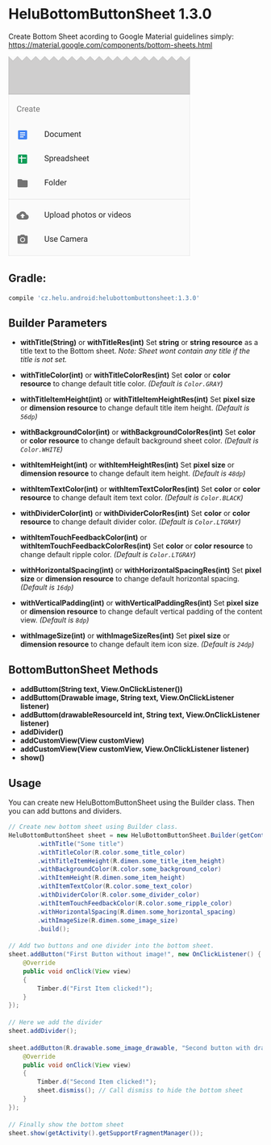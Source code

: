 # HeluBottomButtonSheet 1.3.0
Create Bottom Sheet acording to Google Material guidelines simply: https://material.google.com/components/bottom-sheets.html

![Alt text](./extras/HeluBottomButtonSheet.png?raw=true "HeluBottomButtonSheet")


## Gradle:
```groovy
compile 'cz.helu.android:helubottombuttonsheet:1.3.0'
```


## Builder Parameters
* **withTitle(String)** or **withTitleRes(int)**
  Set **string** or **string resource** as a title text to the Bottom sheet. 
  *Note: Sheet wont contain any title if the title is not set.*
  
* **withTitleColor(int)** or **withTitleColorRes(int)**
  Set **color** or **color resource** to change default title color. 
  *(Default is ```Color.GRAY```)*

* **withTitleItemHeight(int)** or **withTitleItemHeightRes(int)**
  Set **pixel size** or **dimension resource** to change default title item height. 
  *(Default is ```56dp```)*

* **withBackgroundColor(int)** or **withBackgroundColorRes(int)**
  Set **color** or **color resource** to change default background sheet color. 
  *(Default is ```Color.WHITE```)*
  
* **withItemHeight(int)** or **withItemHeightRes(int)**
  Set **pixel size** or **dimension resource** to change default item height. 
  *(Default is ```48dp```)*
  
* **withItemTextColor(int)** or **withItemTextColorRes(int)**
  Set **color** or **color resource** to change default item text color. 
  *(Default is ```Color.BLACK```)*

* **withDividerColor(int)** or **withDividerColorRes(int)**
  Set **color** or **color resource** to change default divider color. 
  *(Default is ```Color.LTGRAY```)*

* **withItemTouchFeedbackColor(int)** or **withItemTouchFeedbackColorRes(int)**
  Set **color** or **color resource** to change default ripple color. 
  *(Default is ```Color.LTGRAY```)*
  
* **withHorizontalSpacing(int)** or **withHorizontalSpacingRes(int)**
  Set **pixel size** or **dimension resource** to change default horizontal spacing. 
  *(Default is ```16dp```)*
  
* **withVerticalPadding(int)** or **withVerticalPaddingRes(int)**
  Set **pixel size** or **dimension resource** to change default vertical padding of the content view. 
  *(Default is ```8dp```)*
  
* **withImageSize(int)** or **withImageSizeRes(int)**
  Set **pixel size** or **dimension resource** to change default item icon size. 
  *(Default is ```24dp```)*
  
  
## BottomButtonSheet Methods
* **addButtom(String text, View.OnClickListener())**
* **addButtom(Drawable image, String text, View.OnClickListener listener)**
* **addButtom(drawableResourceId int, String text, View.OnClickListener listener)**
* **addDivider()**
* **addCustomView(View customView)**
* **addCustomView(View customView, View.OnClickListener listener)**
* **show()**


## Usage
You can create new HeluBottomButtonSheet using the Builder class. Then you can add buttons and dividers.

```java
// Create new bottom sheet using Builder class.
HeluBottomButtonSheet sheet = new HeluBottomButtonSheet.Builder(getContext())
		.withTitle("Some title")
		.withTitleColor(R.color.some_title_color)
		.withTitleItemHeight(R.dimen.some_title_item_height)
		.withBackgroundColor(R.color.some_background_color)
		.withItemHeight(R.dimen.some_item_height)
		.withItemTextColor(R.color.some_text_color)
		.withDividerColor(R.color.some_divider_color)
		.withItemTouchFeedbackColor(R.color.some_ripple_color)
		.withHorizontalSpacing(R.dimen.some_horizontal_spacing)
		.withImageSize(R.dimen.some_image_size)
		.build();

// Add two buttons and one divider into the bottom sheet.
sheet.addButton("First Button without image!", new OnClickListener() {
	@Override
	public void onClick(View view)
	{
		Timber.d("First Item clicked!");
	}
});

// Here we add the divider
sheet.addDivider();

sheet.addButton(R.drawable.some_image_drawable, "Second button with drawable image!", new OnClickListener() {
	@Override
	public void onClick(View view)
	{
		Timber.d("Second Item clicked!");
		sheet.dismiss(); // Call dismiss to hide the bottom sheet
	}
});

// Finally show the bottom sheet
sheet.show(getActivity().getSupportFragmentManager());
```

